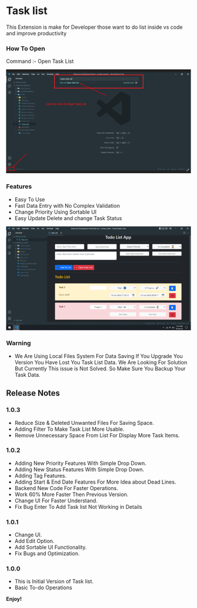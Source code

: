 
# Task list

This Extension is make for Developer those want to do list inside vs code and improve productivity

### How To Open

Command :- Open Task List

![How To Open Image 1](https://raw.githubusercontent.com/Harshil-Kaneria/VS-Code-Tasklist/main/img/tl_both.png)

### Features
- Easy To Use
- Fast Data Entry with No Complex Validation
- Change Priority Using Sortable UI 
- Easy Update Delete and change Task Status

![How To Open Image 2](https://raw.githubusercontent.com/Harshil-Kaneria/VS-Code-Tasklist/main/img/tl3.png)

### Warning
- We Are Using Local Files System For Data Saving If You Upgrade You Version You Have Lost You Task List Data. We Are Looking For Solution But Currently This issue is Not Solved. So Make Sure You Backup Your Task Data.

## Release Notes

### 1.0.3
- Reduce Size & Deleted Unwanted Files For Saving Space.
- Adding Filter To Make Task List More Usable.
- Remove Unnecessary Space From List For Display More Task Items.

### 1.0.2
- Adding New Priority Features With Simple Drop Down.
- Adding New Status Features With Simple Drop Down.
- Adding Tag Features.
- Adding Start & End Date Features For More Idea about Dead Lines.
- Backend New Code For Faster Operations.
- Work 60% More Faster Then Previous Version.
- Change UI For Faster Understand.
- Fix Bug Enter To Add Task list Not Working in Details

### 1.0.1
- Change UI.
- Add Edit Option.
- Add Sortable UI Functionality.
- Fix Bugs and Optimization.

### 1.0.0
- This is Initial Version of Task list.
- Basic To-do Operations

**Enjoy!**